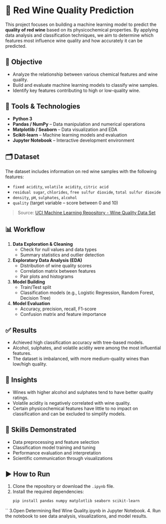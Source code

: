 # 🍷 Red Wine Quality Prediction

This project focuses on building a machine learning model to predict the **quality of red wine** based on its physicochemical properties. By applying data analysis and classification techniques, we aim to determine which features most influence wine quality and how accurately it can be predicted.

## 🎯 Objective

- Analyze the relationship between various chemical features and wine quality.
- Build and evaluate machine learning models to classify wine samples.
- Identify key features contributing to high or low-quality wine.

## 🧰 Tools & Technologies

- **Python 3**
- **Pandas / NumPy** – Data manipulation and numerical operations
- **Matplotlib / Seaborn** – Data visualization and EDA
- **Scikit-learn** – Machine learning models and evaluation
- **Jupyter Notebook** – Interactive development environment

## 🗂️ Dataset

The dataset includes information on red wine samples with the following features:
- `fixed acidity`, `volatile acidity`, `citric acid`
- `residual sugar`, `chlorides`, `free sulfur dioxide`, `total sulfur dioxide`
- `density`, `pH`, `sulphates`, `alcohol`
- `quality` (target variable – score between 0 and 10)

> Source: [UCI Machine Learning Repository - Wine Quality Data Set](https://archive.ics.uci.edu/ml/datasets/Wine+Quality)

## 📊 Workflow

1. **Data Exploration & Cleaning**
   - Check for null values and data types
   - Summary statistics and outlier detection
2. **Exploratory Data Analysis (EDA)**
   - Distribution of wine quality scores
   - Correlation matrix between features
   - Pair plots and histograms
3. **Model Building**
   - Train/Test split
   - Classification models (e.g., Logistic Regression, Random Forest, Decision Tree)
4. **Model Evaluation**
   - Accuracy, precision, recall, F1-score
   - Confusion matrix and feature importance

## ✅ Results

- Achieved high classification accuracy with tree-based models.
- Alcohol, sulphates, and volatile acidity were among the most influential features.
- The dataset is imbalanced, with more medium-quality wines than low/high quality.

## 📌 Insights

- Wines with higher alcohol and sulphates tend to have better quality ratings.
- Volatile acidity is negatively correlated with wine quality.
- Certain physicochemical features have little to no impact on classification and can be excluded to simplify models.

## 🧠 Skills Demonstrated

- Data preprocessing and feature selection
- Classification model training and tuning
- Performance evaluation and interpretation
- Scientific communication through visualizations

## ▶️ How to Run

1. Clone the repository or download the `.ipynb` file.
2. Install the required dependencies:
   ```bash
   pip install pandas numpy matplotlib seaborn scikit-learn
``
3.Open Determining Red Wine Quality.ipynb in Jupyter Notebook.
4. Run the notebook to see data analysis, visualizations, and model results.
